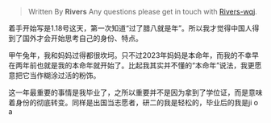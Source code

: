 
> Written By **Rivers**
> Any questions please get in touch with  [Rivers-wqj](https://rivers-wqj.github.io/).


着手开始写是1.18号这天，第一次知道“过了腊八就是年”。所以我才觉得中国人得到了国外才会开始思考自己的身份、特点。

甲午兔年，我和妈妈过得都很坎坷。只不过2023年妈妈是本命年，而我的不幸早在两年前也就是我的本命年就开始了。比起我其实并不懂的“本命年”说法，我更愿意把它当作糊涂过活的粉饰。

这一年最重要的事情是我毕业了，之所以重要并不是因为拿到了学位证，而是意味着身份的彻底转变。同样是出国当志愿者，研二的我是轻松的，毕业后的我是ji o a
<!--stackedit_data:
eyJoaXN0b3J5IjpbLTE4NDUyMzEzODksLTgxODY2NjE1OF19
-->